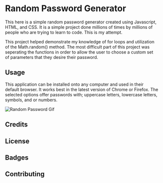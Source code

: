 # Random Password Generator
This here is a simple random password generator created using Javascript, HTML, and CSS. It is a simple project done millions of times by millions of people who are trying to learn to code. This is my attempt. 

This project helped demonstrate my knowledge of for loops and utilization of the Math.random() method. The most difficult part of this project was seperating the functions in order to allow the user to choose a custom set of parameters that they desire their password.

## Usage 
This application can be installed onto any computer and used in their default browser. It works best in the latest version of Chrome or Firefox. The selected options offer passwords with; uppercase letters, lowercase letters, symbols, and or numbers. 

![Random Password Gif](https://media.giphy.com/media/lUFXCHf9IVX1dJ3Y1B/giphy.gif)


## Credits

## License

## Badges

## Contributing



